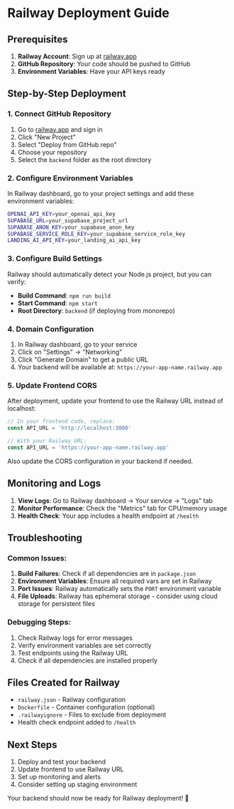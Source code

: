 # Railway Deployment Guide

## Prerequisites

1. **Railway Account**: Sign up at [railway.app](https://railway.app)
2. **GitHub Repository**: Your code should be pushed to GitHub
3. **Environment Variables**: Have your API keys ready

## Step-by-Step Deployment

### 1. Connect GitHub Repository

1. Go to [railway.app](https://railway.app) and sign in
2. Click "New Project"
3. Select "Deploy from GitHub repo"
4. Choose your repository
5. Select the `backend` folder as the root directory

### 2. Configure Environment Variables

In Railway dashboard, go to your project settings and add these environment variables:

```bash
OPENAI_API_KEY=your_openai_api_key
SUPABASE_URL=your_supabase_project_url
SUPABASE_ANON_KEY=your_supabase_anon_key
SUPABASE_SERVICE_ROLE_KEY=your_supabase_service_role_key
LANDING_AI_API_KEY=your_landing_ai_api_key
```

### 3. Configure Build Settings

Railway should automatically detect your Node.js project, but you can verify:

- **Build Command**: `npm run build`
- **Start Command**: `npm start`
- **Root Directory**: `backend` (if deploying from monorepo)

### 4. Domain Configuration

1. In Railway dashboard, go to your service
2. Click on "Settings" → "Networking"
3. Click "Generate Domain" to get a public URL
4. Your backend will be available at: `https://your-app-name.railway.app`

### 5. Update Frontend CORS

After deployment, update your frontend to use the Railway URL instead of localhost:

```typescript
// In your frontend code, replace:
const API_URL = 'http://localhost:3000'

// With your Railway URL:
const API_URL = 'https://your-app-name.railway.app'
```

Also update the CORS configuration in your backend if needed.

## Monitoring and Logs

1. **View Logs**: Go to Railway dashboard → Your service → "Logs" tab
2. **Monitor Performance**: Check the "Metrics" tab for CPU/memory usage
3. **Health Check**: Your app includes a health endpoint at `/health`

## Troubleshooting

### Common Issues:

1. **Build Failures**: Check if all dependencies are in `package.json`
2. **Environment Variables**: Ensure all required vars are set in Railway
3. **Port Issues**: Railway automatically sets the `PORT` environment variable
4. **File Uploads**: Railway has ephemeral storage - consider using cloud storage for persistent files

### Debugging Steps:

1. Check Railway logs for error messages
2. Verify environment variables are set correctly
3. Test endpoints using the Railway URL
4. Check if all dependencies are installed properly

## Files Created for Railway

- `railway.json` - Railway configuration
- `Dockerfile` - Container configuration (optional)
- `.railwayignore` - Files to exclude from deployment
- Health check endpoint added to `/health`

## Next Steps

1. Deploy and test your backend
2. Update frontend to use Railway URL
3. Set up monitoring and alerts
4. Consider setting up staging environment

Your backend should now be ready for Railway deployment! 🚀 